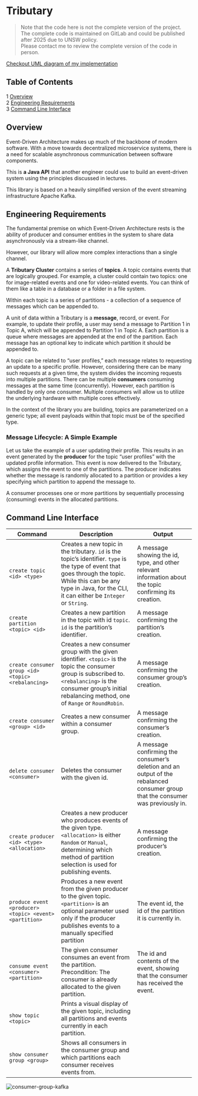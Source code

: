 # Tributary
> Note that the code here is not the complete version of the project. The complete code is maintained on GitLab and could be published after 2025 due to UNSW policy. <br/>
Please contact me to review the complete version of the code in person.

[Checkout UML diagram of my implementation](https://drive.google.com/file/d/1RplnTzt38UexT7zDhYWakjefp2hCob3S/view?usp=sharing) <br/>

## Table of Contents
1 [Overview](#overview) </br>
2 [Engineering Requirements](#engineering-requirements) <br/>
3 [Command Line Interface](#command-line-interface) </br>

## Overview
Event-Driven Architecture makes up much of the backbone of modern software. With a move towards decentralized microservice systems, there is a need for scalable asynchronous communication between software components. 

This is **a Java API** that another engineer could use to build an event-driven system using the principles discussed in lectures.

This library is based on a heavily simplified version of the event streaming infrastructure Apache Kafka.

## Engineering Requirements
The fundamental premise on which Event-Driven Architecture rests is the ability of producer and consumer entities in the system to share data asynchronously via a stream-like channel. 

However, our library will allow more complex interactions than a single channel. 

A **Tributary Cluster** contains a series of **topics**. A topic contains events that are logically grouped. For example, a cluster could contain two topics: one for image-related events and one for video-related events. You can think of them like a table in a database or a folder in a file system. 


Within each topic is a series of partitions - a collection of a sequence of messages which can be appended to.


A unit of data within a Tributary is a **message**, record, or event. For example, to update their profile, a user may send a message to Partition 1 in Topic A, which will be appended to Partition 1 in Topic A. Each partition is a queue where messages are appended at the end of the partition. Each message has an optional key to indicate which partition it should be appended to. 

A topic can be related to “user profiles,” each message relates to requesting an update to a specific profile. However, considering there can be many such requests at a given time, the system divides the incoming requests into multiple partitions. There can be multiple **consumers** consuming messages at the same time (concurrently). However, each partition is handled by only one consumer. Multiple consumers will allow us to utilize the underlying hardware with multiple cores effectively. 

In the context of the library you are building, topics are parameterized on a generic type; all event payloads within that topic must be of the specified type.

### Message Lifecycle: A Simple Example
Let us take the example of a user updating their profile. This results in an event generated by the **producer** for the topic “user profiles” with the updated profile information. This event is now delivered to the Tributary, which assigns the event to one of the partitions. The producer indicates whether the message is randomly allocated to a partition or provides a key specifying which partition to append the message to. 

A consumer processes one or more partitions by sequentially processing (consuming) events in the allocated partitions. 

## Command Line Interface
| Command | Description | Output |
| ----- | ----- | ----- |
| `create topic <id> <type>` | Creates a new topic in the tributary. `id` is the topic’s identifier. `type` is the type of event that goes through the topic. While this can be any type in Java, for the CLI, it can either be `Integer` or `String`. | A message showing the id, type, and other relevant information about the topic confirming its creation. |
| `create partition <topic> <id>` | Creates a new partition in the topic with id `topic`. `id` is the partition’s identifier. | A message confirming the partition’s creation. |
| `create consumer group <id> <topic> <rebalancing>` | Creates a new consumer group with the given identifier. `<topic>` is the topic the consumer group is subscribed to. `<rebalancing>` is the consumer group’s initial rebalancing method, one of `Range` or `RoundRobin`. | A message confirming the consumer group’s creation. |
| `create consumer <group> <id>` | Creates a new consumer within a consumer group. | A message confirming the consumer’s creation.|
| `delete consumer <consumer>` | Deletes the consumer with the given id. | A message confirming the consumer’s deletion and an output of the rebalanced consumer group that the consumer was previously in. |
| `create producer <id> <type> <allocation>` | Creates a new producer who produces events of the given type. `<allocation>` is either `Random` or `Manual`, determining which method of partition selection is used for publishing events. | A message confirming the producer’s creation. |
| `produce event <producer> <topic> <event> <partition>` | Produces a new event from the given producer to the given topic. `<partition>` is an optional parameter used only if the producer publishes events to a manually specified partition | The event id, the id of the partition it is currently in. |
| `consume event <consumer> <partition>` | The given consumer consumes an event from the partition. Precondition: The consumer is already allocated to the given partition. | The id and contents of the event, showing that the consumer has received the event. |
| `show topic <topic>` | Prints a visual display of the given topic, including all partitions and events currently in each partition. |
| `show consumer group <group>` | Shows all consumers in the consumer group and which partitions each consumer receives events from. |

![consumer-group-kafka](https://github.com/PhotKosee/event/assets/114990364/fc9cb3e8-211a-4b03-b6db-aeedd22ec9d4)

